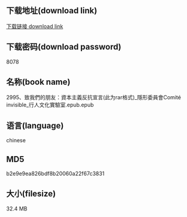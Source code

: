 ## 下载地址(download link)
[下载链接 download link](https://voluble-croquembouche-d321dc.netlify.app/?s=2995%E3%80%81%E8%87%B4%E6%88%91%E5%80%91%E7%9A%84%E6%9C%8B%E5%8F%8B%EF%BC%9A%E8%B3%87%E6%9C%AC%E4%B8%BB%E7%BE%A9%E5%8F%8D%E6%8A%97%E5%AE%A3%E8%A8%80%28%E6%AD%A4%E4%B8%BArar%E6%A0%BC%E5%BC%8F%29_%E9%9A%B1%E5%BD%A2%E5%A7%94%E5%93%A1%E6%9C%83Comit%C3%A9+invisible_%E8%A1%8C%E4%BA%BA%E6%96%87%E5%8C%96%E5%AF%A6%E9%A9%97%E5%AE%A4.epub)

## 下载密码(download password)
8078

## 名称(book name)
2995、致我們的朋友：資本主義反抗宣言(此为rar格式)_隱形委員會Comité invisible_行人文化實驗室.epub.epub

## 语言(language)
chinese

## MD5
b2e9e9ea826bdf8b20060a22f67c3831

## 大小(filesize)
32.4 MB
